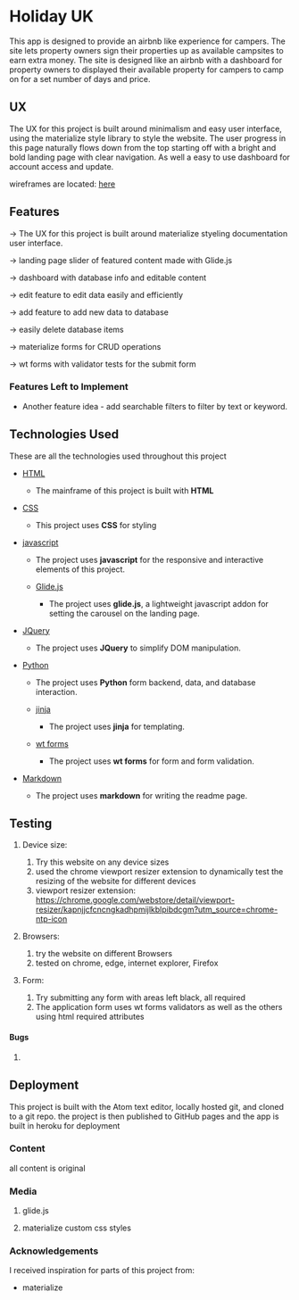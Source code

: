 # Holiday UK

This app is designed to provide an airbnb like experience for campers. The site lets property owners sign their properties
up as available campsites to earn extra money. The site is designed like an airbnb with a dashboard for property owners to displayed
their available property for campers to camp on for a set number of days and price.


## UX

The UX for this project is built around minimalism and easy user interface, using the materialize style library to style the website.
The user progress in this page naturally flows down from the top starting off with a bright and bold
landing page with clear navigation. As well a easy to use dashboard for account access and update.

wireframes are located:  [here](https://docs.google.com/spreadsheets/d/1-ldEmZ_dy4NSXdqFz02odlsuhey9qQ4O4KGlV9xgb0I/edit?usp=sharing)

## Features

→ The UX for this project is built around materialize styeling documentation user interface.

→ landing page slider of featured content made with Glide.js

→ dashboard with database info and editable content

→ edit feature to edit data easily and efficiently

→ add feature to add new data to database

→ easily delete database items

→ materialize forms for CRUD operations

→ wt forms with validator tests for the submit form

### Features Left to Implement
- Another feature idea - add searchable filters to filter by text or keyword.

## Technologies Used

These are all the technologies used throughout this project

- [HTML](https://en.wikipedia.org/wiki/HTML5)
    - The mainframe of this project is built with **HTML**

- [CSS](https://en.wikipedia.org/wiki/Cascading_Style_Sheets)
    - This project uses **CSS** for styling

- [javascript](https://en.wikipedia.org/wiki/JavaScript)
    - The project uses **javascript** for the responsive and interactive elements of this project.

    - [Glide.js](https://jinja.com)
        - The project uses **glide.js**, a lightweight javascript addon for setting the carousel on the landing page.

- [JQuery](https://jquery.com)
    - The project uses **JQuery** to simplify DOM manipulation.

- [Python](https://python.com)
    - The project uses **Python** form backend, data, and database interaction.

    - [jinja](https://jinja.com)
        - The project uses **jinja** for templating.

    - [wt forms](https://wtforms.com)
        - The project uses **wt forms** for form and form validation.

- [Markdown](https://en.wikipedia.org/wiki/Markdown)
    - The project uses **markdown** for writing the readme page.


## Testing

1. Device size:
    1. Try this website on any device sizes
    2. used the chrome viewport resizer extension to dynamically test the resizing of the website for different devices
    3. viewport resizer extension: https://chrome.google.com/webstore/detail/viewport-resizer/kapnjjcfcncngkadhpmijlkblpibdcgm?utm_source=chrome-ntp-icon

2. Browsers:
    1. try the website on different Browsers
    2. tested on chrome, edge, internet explorer, Firefox

3. Form:
    1. Try submitting any form with areas left black, all required
    2. The application form uses wt forms validators as well as the others using html required attributes

#### Bugs

1.

## Deployment

This project is built with the Atom text editor, locally hosted git, and cloned to a git repo.
the project is then published to GitHub pages and the app is built in heroku for deployment

### Content

all content is original

### Media

1. glide.js

2. materialize custom css styles

### Acknowledgements

I received inspiration for parts of this project from:

- materialize
